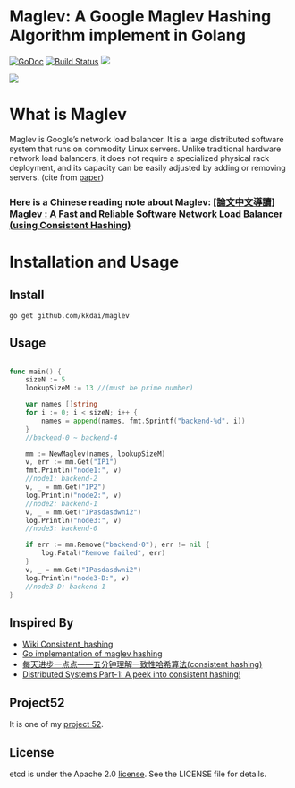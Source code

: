 Maglev: A Google Maglev Hashing Algorithm implement in Golang
==============

[![GoDoc](https://godoc.org/github.com/kkdai/maglev?status.svg)](https://godoc.org/github.com/kkdai/maglev)  [![Build Status](https://travis-ci.org/kkdai/maglev.svg?branch=master)](https://travis-ci.org/kkdai/maglev) [![](https://goreportcard.com/badge/github.com/kkdai/maglev)](https://goreportcard.com/badge/github.com/kkdai/maglev)


![](http://www.evanlin.com/images/2016/maglev1.png)


What is Maglev
=============

Maglev is Google’s network load balancer. It is a
large distributed software system that runs on commodity
Linux servers. Unlike traditional hardware network load
balancers, it does not require a specialized physical rack
deployment, and its capacity can be easily adjusted by
adding or removing servers. 
(cite from [paper](http://static.googleusercontent.com/media/research.google.com/zh-TW//pubs/archive/44824.pdf))


### Here is a Chinese reading note about Maglev: [[論文中文導讀] Maglev : A Fast and Reliable Software Network Load Balancer (using Consistent Hashing)](http://www.evanlin.com/maglev/)

Installation and Usage
=============


Install
---------------
```
go get github.com/kkdai/maglev
```

Usage
---------------



```go

func main() {
	sizeN := 5
	lookupSizeM := 13 //(must be prime number)

	var names []string
	for i := 0; i < sizeN; i++ {
		names = append(names, fmt.Sprintf("backend-%d", i))
	}
	//backend-0 ~ backend-4 

	mm := NewMaglev(names, lookupSizeM)
	v, err := mm.Get("IP1")
	fmt.Println("node1:", v)
	//node1: backend-2
	v, _ = mm.Get("IP2")
	log.Println("node2:", v)
	//node2: backend-1
	v, _ = mm.Get("IPasdasdwni2")
	log.Println("node3:", v)
	//node3: backend-0

	if err := mm.Remove("backend-0"); err != nil {
		log.Fatal("Remove failed", err)
	}
	v, _ = mm.Get("IPasdasdwni2")
	log.Println("node3-D:", v)
	//node3-D: backend-1
}
```

Inspired By
---------------

- [Wiki Consistent_hashing](https://en.wikipedia.org/wiki/Consistent_hashing)
- [Go implementation of maglev hashing](https://github.com/dgryski/go-maglev)
- [每天进步一点点——五分钟理解一致性哈希算法(consistent hashing)](http://blog.csdn.net/cywosp/article/details/23397179)
- [Distributed Systems Part-1: A peek into consistent hashing!](https://loveforprogramming.quora.com/Distributed-Systems-Part-1-A-peek-into-consistent-hashing)

Project52
---------------

It is one of my [project 52](https://github.com/kkdai/project52).


License
---------------

etcd is under the Apache 2.0 [license](LICENSE). See the LICENSE file for details.